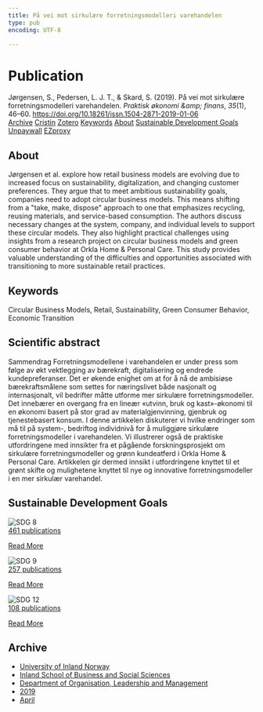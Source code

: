```yaml
---
title: På vei mot sirkulære forretningsmodelleri varehandelen
type: pub
encoding: UTF-8

---
```

<h1>Publication</h1>
<article id="csl-bib-container-MGQ7DY53" class="csl-bib-container">
  <div class="csl-bib-body"> <div class="csl-entry">Jørgensen, S., Pedersen, L. J. T., &#38; Skard, S. (2019). På vei mot sirkulære forretningsmodelleri varehandelen. <i>Praktisk økonomi &#38;amp; finans</i>, <i>35</i>(1), 46–60. <a href="https://doi.org/10.18261/issn.1504-2871-2019-01-06">https://doi.org/10.18261/issn.1504-2871-2019-01-06</a></div> </div>
  <div class="csl-bib-buttons">
    <a href="#taxonomy-article-MGQ7DY53" alt="archive" class="csl-bib-button">Archive</a>
    <a href="https://app.cristin.no/results/show.jsf?id=1690394" alt="Cristin" class="csl-bib-button">Cristin</a>
    <a href="http://zotero.org/groups/5881554/items/MGQ7DY53" alt="Zotero" class="csl-bib-button">Zotero</a>
    <a href="#keywords-article-MGQ7DY53" alt="keywords" class="csl-bib-button">Keywords</a>
    <a href="#about-article-MGQ7DY53" alt="about_pub" class="csl-bib-button">About</a>
    <a href="#sdg-article-MGQ7DY53" alt="sdg" class="csl-bib-button">Sustainable Development Goals</a>
    <a href="https://doi.org/10.18261/issn.1504-2871-2019-01-06" alt="Unpaywall" class="csl-bib-button">Unpaywall</a>
    <a href="https://doi.org/10.18261/issn.1504-2871-2019-01-06" alt="EZproxy" class="csl-bib-button">EZproxy</a>
  </div>
  <div id="csl-bib-meta-container-MGQ7DY53"></div>
</article>
<div id="csl-bib-meta-MGQ7DY53" class="csl-bib-meta">
  <article id="about-article-MGQ7DY53" class="about_pub-article">
    <h1>About</h1>
    Jørgensen et al. explore how retail business models are evolving due to increased focus on sustainability, digitalization, and changing customer preferences. They argue that to meet ambitious sustainability goals, companies need to adopt circular business models. This means shifting from a "take, make, dispose" approach to one that emphasizes recycling, reusing materials, and service-based consumption. The authors discuss necessary changes at the system, company, and individual levels to support these circular models. They also highlight practical challenges using insights from a research project on circular business models and green consumer behavior at Orkla Home & Personal Care. This study provides valuable understanding of the difficulties and opportunities associated with transitioning to more sustainable retail practices.
  </article>
  <article id="keywords-article-MGQ7DY53" class="keywords-article">
    <h1>Keywords</h1>
    Circular Business Models, Retail, Sustainability, Green Consumer Behavior, Economic Transition
  </article>
  <article id="abstract-article-MGQ7DY53" class="abstract-article">
    <h1>Scientific abstract</h1>
    Sammendrag Forretningsmodellene i varehandelen er under press som følge av økt vektlegging av bærekraft, digitalisering og endrede kundepreferanser. Det er økende enighet om at for å nå de ambisiøse bærekraftsmålene som settes for næringslivet både nasjonalt og internasjonalt, vil bedrifter måtte utforme mer sirkulære forretningsmodeller. Det innebærer en overgang fra en lineær «utvinn, bruk og kast»-økonomi til en økonomi basert på stor grad av materialgjenvinning, gjenbruk og tjenestebasert konsum. I denne artikkelen diskuterer vi hvilke endringer som må til på system-, bedriftog individnivå for å muliggjøre sirkulære forretningsmodeller i varehandelen. Vi illustrerer også de praktiske utfordringene med innsikter fra et pågående forskningsprosjekt om sirkulære forretningsmodeller og grønn kundeatferd i Orkla Home & Personal Care. Artikkelen gir dermed innsikt i utfordringene knyttet til et grønt skifte og mulighetene knyttet til nye og innovative forretningsmodeller i en mer sirkulær varehandel.
  </article>
  <article id="sdg-article-MGQ7DY53" class="sdg-article">
    <h1>Sustainable Development Goals</h1>
    <div class="sdg-container"><div id="sdg8" class="sdg">
        <img src="{{< params subfolder >}}images/sdg/sdg08_en.png" class="image" alt="SDG 8">
        <div class="sdg-overlay">
          <a href="{{< params subfolder >}}en/archive/?sdg=8#archive" class="sdg-publication-count"><span>461</span> publications</a>
          <p><a href="https://sdgs.un.org/goals/goal8" class="sdg-read-more">Read More</a></p>
        </div>
      </div> <div id="sdg9" class="sdg">
        <img src="{{< params subfolder >}}images/sdg/sdg09_en.png" class="image" alt="SDG 9">
        <div class="sdg-overlay">
          <a href="{{< params subfolder >}}en/archive/?sdg=9#archive" class="sdg-publication-count"><span>257</span> publications</a>
          <p><a href="https://sdgs.un.org/goals/goal9" class="sdg-read-more">Read More</a></p>
        </div>
      </div> <div id="sdg12" class="sdg">
        <img src="{{< params subfolder >}}images/sdg/sdg12_en.png" class="image" alt="SDG 12">
        <div class="sdg-overlay">
          <a href="{{< params subfolder >}}en/archive/?sdg=12#archive" class="sdg-publication-count"><span>108</span> publications</a>
          <p><a href="https://sdgs.un.org/goals/goal12" class="sdg-read-more">Read More</a></p>
        </div>
      </div></div>
  </article>
  <article id="taxonomy-article-MGQ7DY53" class="taxonomy-article">
    <h1>Archive</h1>
    <ul>
      <li><a href="{{< params subfolder >}}en/archive/?key=3DCRN523">University of Inland Norway</a></li>
      <li><a href="{{< params subfolder >}}en/archive/?key=DU8Q9LN9">Inland School of Business and Social Sciences</a></li>
      <li><a href="{{< params subfolder >}}en/archive/?key=4LUWR3ZM">Department of Organisation, Leadership and Management</a></li>
      <li><a href="{{< params subfolder >}}en/archive/?key=7GQPC2L9">2019</a></li>
      <li><a href="{{< params subfolder >}}en/archive/?key=PI8QF2G2">April</a></li>
    </ul>
  </article>
</div>
